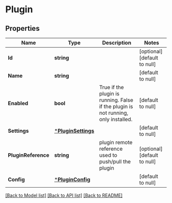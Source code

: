 # Plugin

## Properties
Name | Type | Description | Notes
------------ | ------------- | ------------- | -------------
**Id** | **string** |  | [optional] [default to null]
**Name** | **string** |  | [default to null]
**Enabled** | **bool** | True if the plugin is running. False if the plugin is not running, only installed. | [default to null]
**Settings** | [***PluginSettings**](Plugin_Settings.md) |  | [default to null]
**PluginReference** | **string** | plugin remote reference used to push/pull the plugin | [optional] [default to null]
**Config** | [***PluginConfig**](Plugin_Config.md) |  | [default to null]

[[Back to Model list]](../README.md#documentation-for-models) [[Back to API list]](../README.md#documentation-for-api-endpoints) [[Back to README]](../README.md)


